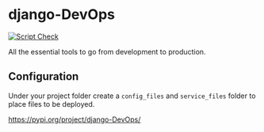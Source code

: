 # django-DevOps

[![Script Check](https://github.com/justinmerrell/django-DevOps/actions/workflows/shellcheck.yml/badge.svg)](https://github.com/justinmerrell/django-DevOps/actions/workflows/shellcheck.yml)

All the essential tools to go from development to production.

## Configuration

Under your project folder create a ```config_files``` and ```service_files``` folder to place files to be deployed.

https://pypi.org/project/django-DevOps/
